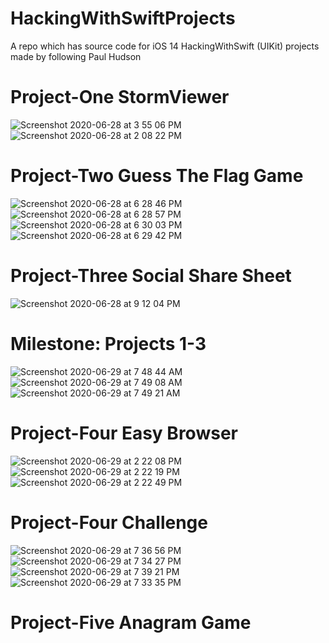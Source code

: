 # HackingWithSwiftProjects
A repo which has source code for iOS 14 HackingWithSwift (UIKit) projects made by following Paul Hudson

# Project-One StormViewer

![Screenshot 2020-06-28 at 3 55 06 PM](https://user-images.githubusercontent.com/51410810/85944942-f2802880-b957-11ea-84d8-1ac56ef86246.png)![Screenshot 2020-06-28 at 2 08 22 PM](https://user-images.githubusercontent.com/51410810/85944945-f57b1900-b957-11ea-9810-037349caebd4.png)


# Project-Two Guess The Flag Game

![Screenshot 2020-06-28 at 6 28 46 PM](https://user-images.githubusercontent.com/51410810/85948254-7d1f5280-b96d-11ea-9d76-e6de174a9a89.png)
![Screenshot 2020-06-28 at 6 28 57 PM](https://user-images.githubusercontent.com/51410810/85948257-801a4300-b96d-11ea-995c-789d91527504.png)
![Screenshot 2020-06-28 at 6 30 03 PM](https://user-images.githubusercontent.com/51410810/85948259-83153380-b96d-11ea-86b6-333d8be82cf3.png)
![Screenshot 2020-06-28 at 6 29 42 PM](https://user-images.githubusercontent.com/51410810/85948260-85778d80-b96d-11ea-9dac-33d030b87906.png)


# Project-Three Social Share Sheet

![Screenshot 2020-06-28 at 9 12 04 PM](https://user-images.githubusercontent.com/51410810/85951971-0e012880-b984-11ea-9fcb-7a7fbc26f2a6.png)

# Milestone: Projects 1-3

![Screenshot 2020-06-29 at 7 48 44 AM](https://user-images.githubusercontent.com/51410810/85966301-f6a25980-b9dc-11ea-8e7b-e73c87ed9ef9.png)
![Screenshot 2020-06-29 at 7 49 08 AM](https://user-images.githubusercontent.com/51410810/85966318-04f07580-b9dd-11ea-84c6-2ad875744091.png)
![Screenshot 2020-06-29 at 7 49 21 AM](https://user-images.githubusercontent.com/51410810/85966330-0cb01a00-b9dd-11ea-8178-05ed364e7235.png)

# Project-Four Easy Browser

![Screenshot 2020-06-29 at 2 22 08 PM](https://user-images.githubusercontent.com/51410810/85993506-13a64f00-ba14-11ea-8873-c858441810da.png)
![Screenshot 2020-06-29 at 2 22 19 PM](https://user-images.githubusercontent.com/51410810/85993513-16a13f80-ba14-11ea-8a5f-9a616697e30c.png)
![Screenshot 2020-06-29 at 2 22 49 PM](https://user-images.githubusercontent.com/51410810/85993621-36d0fe80-ba14-11ea-9afc-085da5e88eef.png)

# Project-Four Challenge

![Screenshot 2020-06-29 at 7 36 56 PM](https://user-images.githubusercontent.com/51410810/86016012-ec657700-ba3f-11ea-838c-30dfbf06d0de.png)
![Screenshot 2020-06-29 at 7 34 27 PM](https://user-images.githubusercontent.com/51410810/86016022-eec7d100-ba3f-11ea-9751-2f270a8d1869.png)
![Screenshot 2020-06-29 at 7 39 21 PM](https://user-images.githubusercontent.com/51410810/86016325-47976980-ba40-11ea-8a96-b6aaf462df2f.png)
![Screenshot 2020-06-29 at 7 33 35 PM](https://user-images.githubusercontent.com/51410810/86016035-f25b5800-ba3f-11ea-85da-877d6e87bf3a.png)

# Project-Five Anagram Game

